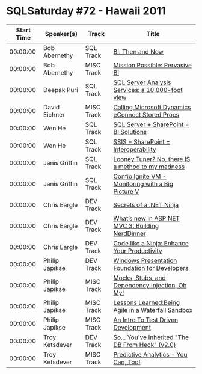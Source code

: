 # SQLSaturday #72 - Hawaii 2011
Start Time|Speaker(s)|Track|Title
---|---|---|---
00:00:00|Bob Abernethy|SQL Track|[BI: Then and Now ](29109.md)
00:00:00|Bob Abernethy|MISC Track|[Mission Possible:  Pervasive BI](29110.md)
00:00:00|Deepak Puri|SQL Track|[SQL Server Analysis Services: a 10,000-foot view](29685.md)
00:00:00|David Eichner|MISC Track|[Calling Microsoft Dynamics eConnect Stored Procs](29774.md)
00:00:00|Wen He|SQL Track|[SQL Server + SharePoint = BI Solutions](30314.md)
00:00:00|Wen He|SQL Track|[SSIS + SharePoint = Interoperability](30315.md)
00:00:00|Janis Griffin|SQL Track|[Looney Tuner?  No, there IS a method to my madness](30466.md)
00:00:00|Janis Griffin|SQL Track|[Confio Ignite VM - Monitoring with a Big Picture V](30468.md)
00:00:00|Chris Eargle|DEV Track|[Secrets of a .NET Ninja](31464.md)
00:00:00|Chris Eargle|DEV Track|[What’s new in ASP.NET MVC 3: Building NerdDinner](31465.md)
00:00:00|Chris Eargle|DEV Track|[Code like a Ninja: Enhance Your Productivity](31467.md)
00:00:00|Philip Japikse|DEV Track|[Windows Presentation Foundation for Developers](32216.md)
00:00:00|Philip Japikse|MISC Track|[Mocks, Stubs, and Dependency Injection, Oh My!](32219.md)
00:00:00|Philip Japikse|MISC Track|[Lessons Learned:Being Agile in a Waterfall Sandbox](32220.md)
00:00:00|Philip Japikse|MISC Track|[An Intro To Test Driven Development](32221.md)
00:00:00|Troy Ketsdever|DEV Track|[So... You've Inherited "The DB From Heck" (v2.0)](33792.md)
00:00:00|Troy Ketsdever|MISC Track|[Predictive Analytics - You Can, Too!](33793.md)
